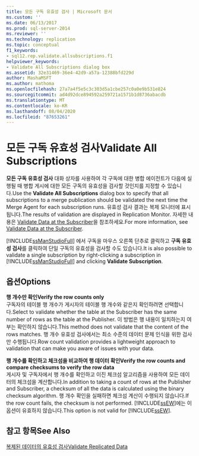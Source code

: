 ```yaml
---
title: 모든 구독 유효성 검사 | Microsoft 문서
ms.custom: ''
ms.date: 06/13/2017
ms.prod: sql-server-2014
ms.reviewer: ''
ms.technology: replication
ms.topic: conceptual
f1_keywords:
- sql12.rep.validate.allsubscriptions.f1
helpviewer_keywords:
- Validate All Subscriptions dialog box
ms.assetid: 32e31469-36e4-42d9-a57a-12388bfd229d
author: MashaMSFT
ms.author: mathoma
ms.openlocfilehash: 27a7a4f5e5c3c303d5a1cbe257c0a0e9b531e824
ms.sourcegitcommit: ad4d92dce894592a259721a1571b1d8736abacdb
ms.translationtype: MT
ms.contentlocale: ko-KR
ms.lasthandoff: 08/04/2020
ms.locfileid: "87653261"
---
```

# <a name="validate-all-subscriptions"></a><span data-ttu-id="90cd5-102">모든 구독 유효성 검사</span><span class="sxs-lookup"><span data-stu-id="90cd5-102">Validate All Subscriptions</span></span>
  <span data-ttu-id="90cd5-103">**모든 구독 유효성 검사** 대화 상자를 사용하여 각 구독에 대한 병합 에이전트가 다음에 실행될 때 병합 게시에 대한 모든 구독의 유효성을 검사할 것인지를 지정할 수 있습니다.</span><span class="sxs-lookup"><span data-stu-id="90cd5-103">Use the **Validate All Subscriptions** dialog box to specify that all subscriptions to a merge publication should be validated the next time the Merge Agent for each subscription runs.</span></span> <span data-ttu-id="90cd5-104">유효성 검사 결과는 복제 모니터에 표시됩니다.</span><span class="sxs-lookup"><span data-stu-id="90cd5-104">The results of validation are displayed in Replication Monitor.</span></span> <span data-ttu-id="90cd5-105">자세한 내용은 [Validate Data at the Subscriber](validate-data-at-the-subscriber.md)을 참조하세요.</span><span class="sxs-lookup"><span data-stu-id="90cd5-105">For more information, see [Validate Data at the Subscriber](validate-data-at-the-subscriber.md).</span></span>  
  
 <span data-ttu-id="90cd5-106">[!INCLUDE[ssManStudioFull](../../includes/ssmanstudiofull-md.md)] 에서 구독을 마우스 오른쪽 단추로 클릭하고 **구독 유효성 검사**를 클릭하여 단일 구독의 유효성을 검사할 수도 있습니다.</span><span class="sxs-lookup"><span data-stu-id="90cd5-106">It is also possible to validate a single subscription by right-clicking a subscription in [!INCLUDE[ssManStudioFull](../../includes/ssmanstudiofull-md.md)] and clicking **Validate Subscription**.</span></span>  
  
## <a name="options"></a><span data-ttu-id="90cd5-107">옵션</span><span class="sxs-lookup"><span data-stu-id="90cd5-107">Options</span></span>  
 <span data-ttu-id="90cd5-108">**행 개수만 확인**</span><span class="sxs-lookup"><span data-stu-id="90cd5-108">**Verify the row counts only**</span></span>  
 <span data-ttu-id="90cd5-109">구독자의 테이블 행 개수가 게시자의 테이블 행 개수와 같은지 확인하려면 선택합니다.</span><span class="sxs-lookup"><span data-stu-id="90cd5-109">Select to validate whether the table at the Subscriber has the same number of rows as the table at the Publisher.</span></span> <span data-ttu-id="90cd5-110">이 방법은 행 내용이 일치하는지 여부는 확인하지 않습니다.</span><span class="sxs-lookup"><span data-stu-id="90cd5-110">This method does not validate that the content of the rows matches.</span></span> <span data-ttu-id="90cd5-111">행 개수 유효성 검사에서는 최소 수준의 데이터 문제 인식을 위한 검사만 수행됩니다.</span><span class="sxs-lookup"><span data-stu-id="90cd5-111">Row count validation provides a lightweight approach to validation that can make you aware of issues with your data.</span></span>  
  
 <span data-ttu-id="90cd5-112">**행 개수를 확인하고 체크섬을 비교하여 행 데이터 확인**</span><span class="sxs-lookup"><span data-stu-id="90cd5-112">**Verify the row counts and compare checksums to verify the row data**</span></span>  
 <span data-ttu-id="90cd5-113">게시자 및 구독자에서 행 개수를 확인하고 이진 체크섬 알고리즘을 사용하여 모든 데이터의 체크섬을 계산합니다.</span><span class="sxs-lookup"><span data-stu-id="90cd5-113">In addition to taking a count of rows at the Publisher and Subscriber, a checksum of all the data is calculated using the binary checksum algorithm.</span></span> <span data-ttu-id="90cd5-114">행 개수 확인을 실패하면 체크섬 계산이 수행되지 않습니다.</span><span class="sxs-lookup"><span data-stu-id="90cd5-114">If the row count fails, the checksum is not performed.</span></span> <span data-ttu-id="90cd5-115">[!INCLUDE[ssEW](../../includes/ssew-md.md)]에는 이 옵션이 유효하지 않습니다.</span><span class="sxs-lookup"><span data-stu-id="90cd5-115">This option is not valid for [!INCLUDE[ssEW](../../includes/ssew-md.md)].</span></span>  
  
## <a name="see-also"></a><span data-ttu-id="90cd5-116">참고 항목</span><span class="sxs-lookup"><span data-stu-id="90cd5-116">See Also</span></span>  
 [<span data-ttu-id="90cd5-117">복제된 데이터의 유효성 검사</span><span class="sxs-lookup"><span data-stu-id="90cd5-117">Validate Replicated Data</span></span>](validate-data-at-the-subscriber.md)  
  
  
